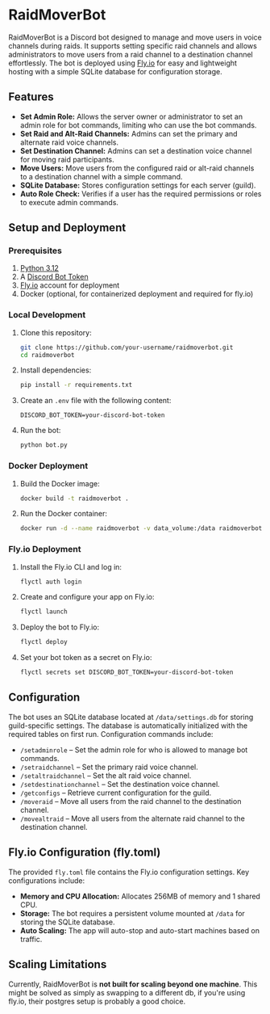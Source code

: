 # RaidMoverBot

RaidMoverBot is a Discord bot designed to manage and move users in voice channels during raids. It supports setting specific raid channels and allows administrators to move users from a raid channel to a destination channel effortlessly. The bot is deployed using [Fly.io](https://fly.io/) for easy and lightweight hosting with a simple SQLite database for configuration storage.

## Features

- **Set Admin Role:** Allows the server owner or administrator to set an admin role for bot commands, limiting who can use the bot commands.
- **Set Raid and Alt-Raid Channels:** Admins can set the primary and alternate raid voice channels.
- **Set Destination Channel:** Admins can set a destination voice channel for moving raid participants.
- **Move Users:** Move users from the configured raid or alt-raid channels to a destination channel with a simple command.
- **SQLite Database:** Stores configuration settings for each server (guild).
- **Auto Role Check:** Verifies if a user has the required permissions or roles to execute admin commands.

## Setup and Deployment

### Prerequisites

1. [Python 3.12](https://www.python.org/downloads/)
2. A [Discord Bot Token](https://discord.com/developers/applications)
3. [Fly.io](https://fly.io/) account for deployment
4. Docker (optional, for containerized deployment and required for fly.io)

### Local Development

1. Clone this repository:
    ```bash
    git clone https://github.com/your-username/raidmoverbot.git
    cd raidmoverbot
    ```

2. Install dependencies:
    ```bash
    pip install -r requirements.txt
    ```

3. Create an `.env` file with the following content:
    ```
    DISCORD_BOT_TOKEN=your-discord-bot-token
    ```

4. Run the bot:
    ```bash
    python bot.py
    ```

### Docker Deployment

1. Build the Docker image:
    ```bash
    docker build -t raidmoverbot .
    ```

2. Run the Docker container:
    ```bash
    docker run -d --name raidmoverbot -v data_volume:/data raidmoverbot
    ```

### Fly.io Deployment

1. Install the Fly.io CLI and log in:
    ```bash
    flyctl auth login
    ```

2. Create and configure your app on Fly.io:
    ```bash
    flyctl launch
    ```

3. Deploy the bot to Fly.io:
    ```bash
    flyctl deploy
    ```

4. Set your bot token as a secret on Fly.io:
    ```bash
    flyctl secrets set DISCORD_BOT_TOKEN=your-discord-bot-token
    ```

## Configuration

The bot uses an SQLite database located at `/data/settings.db` for storing guild-specific settings. The database is automatically initialized with the required tables on first run. Configuration commands include:

- `/setadminrole` – Set the admin role for who is allowed to manage bot commands.
- `/setraidchannel` – Set the primary raid voice channel.
- `/setaltraidchannel` – Set the alt raid voice channel.
- `/setdestinationchannel` – Set the destination voice channel.
- `/getconfigs` – Retrieve current configuration for the guild.
- `/moveraid` – Move all users from the raid channel to the destination channel.
- `/movealtraid` – Move all users from the alternate raid channel to the destination channel.

## Fly.io Configuration (fly.toml)

The provided `fly.toml` file contains the Fly.io configuration settings. Key configurations include:

- **Memory and CPU Allocation:** Allocates 256MB of memory and 1 shared CPU.
- **Storage:** The bot requires a persistent volume mounted at `/data` for storing the SQLite database.
- **Auto Scaling:** The app will auto-stop and auto-start machines based on traffic.

## Scaling Limitations

Currently, RaidMoverBot is **not built for scaling beyond one machine**. This might be solved as simply as swapping to a different db, if you're using fly.io, their postgres setup is probably a good choice.

